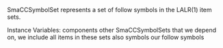 SmaCCSymbolSet represents a set of follow symbols in the LALR(1) item sets.

Instance Variables:
	components	<Collection of: SmaCCSymbolSet>	other SmaCCSymbolSets that we depend on, we include all items in these sets also
	symbols	<Collection of: SmaCCTerminalSymbol>	our follow symbols